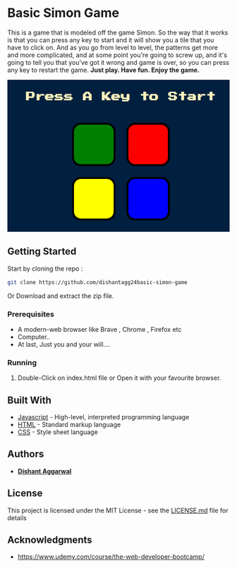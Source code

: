 # Basic Simon Game

This is a game that is modeled off the game Simon. So the way that it works is that you can press any key to start and it will show you a tile that you have to click on. And as you go from level to level, the patterns get more and more complicated, and at some point you're going to screw up, and it's going to tell you that you’ve got it wrong and game is over, so you can press any key to restart the game. <b>Just play. Have fun. Enjoy the game.</b>

![Simon_Game](./Simon-Game.png)

## Getting Started

Start by cloning the repo : 
```sh
git clone https://github.com/dishantagg24basic-simon-game
```
Or Download and extract the zip file.
### Prerequisites

* A modern-web browser like Brave , Chrome , Firefox etc
* Computer..
* At last, Just you and your will....


### Running

1. Double-Click on index.html file or Open it with your favourite browser.

## Built With

* [Javascript](https://www.javascript.com/) - High-level, interpreted programming language
* [HTML](https://www.html.com/) - Standard markup language
* [CSS](https://css.com) - Style sheet language

## Authors

* **[Dishant Aggarwal](https://github.com/dishantagg24)**

## License

This project is licensed under the MIT License - see the [LICENSE.md](https://github.com/dishantagg24/basic-simon-game/blob/master/LICENSE) file for details

## Acknowledgments

* https://www.udemy.com/course/the-web-developer-bootcamp/
